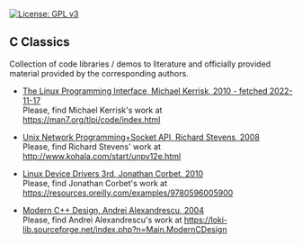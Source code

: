 [![License: GPL v3](https://img.shields.io/badge/License-GPL%20v3-blue.svg)](https://www.gnu.org/licenses/gpl-3.0.html)

## C Classics

Collection of code libraries / demos to literature and officially provided material provided by the corresponding authors.  

 * [The Linux Programming Interface, Michael Kerrisk, 2010 - fetched 2022-11-17](./book__the-linux-programming-interface__Michael-Kerrisk/)  
   Please, find Michael Kerrisk's work at https://man7.org/tlpi/code/index.html

 * [Unix Network Programming+Socket API, Richard Stevens, 2008](./book__unix-network-programming__Richard-Stevens)  
   Please, find Richard Stevens' work at http://www.kohala.com/start/unpv12e.html

 * [Linux Device Drivers 3rd, Jonathan Corbet, 2010](./book__linux-device-drivers__Jonathan-Corbet)  
   Please, find Jonathan Corbet's work at https://resources.oreilly.com/examples/9780596005900

 * [Modern C++ Design, Andrei Alexandrescu, 2004](./book__modern-cpp-design__Andrei-Alexandrescu)  
   Please, find Andrei Alexandrescu's work at https://loki-lib.sourceforge.net/index.php?n=Main.ModernCDesign

